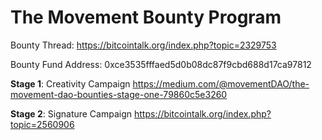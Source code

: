 # The Movement Bounty Program


Bounty Thread:
https://bitcointalk.org/index.php?topic=2329753

Bounty Fund Address: 0xce3535fffaed5d0b08dc87f9cbd688d17ca97812

**Stage 1**: Creativity Campaign
https://medium.com/@movementDAO/the-movement-dao-bounties-stage-one-79860c5e3260

**Stage 2**: Signature Campaign
https://bitcointalk.org/index.php?topic=2560906
